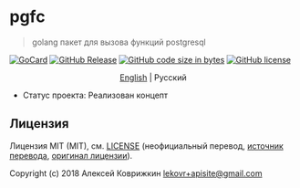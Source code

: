 # pgfc
> golang пакет для вызова функций postgresql

[![GoCard][gc1]][gc2]
 [![GitHub Release][gr1]][gr2]
 [![GitHub code size in bytes][sz]]()
 [![GitHub license][gl1]][gl2]

[gc1]: https://goreportcard.com/badge/apisite/pgfc
[gc2]: https://goreportcard.com/report/github.com/apisite/pgfc
[gr1]: https://img.shields.io/github/release/apisite/pgfc.svg
[gr2]: https://github.com/apisite/pgfc/releases
[sz]: https://img.shields.io/github/languages/code-size/apisite/pgfc.svg
[gl1]: https://img.shields.io/github/license/apisite/pgfc.svg
[gl2]: LICENSE

<p align="center">
  <a href="../../README.md">English</a> |
  <span>Русский</span>
</p>

* Статус проекта: Реализован концепт

## Лицензия

Лицензия MIT (MIT), см. [LICENSE](LICENSE) (неофициальный перевод,
 [источник перевода](https://ru.wikipedia.org/wiki/%D0%9B%D0%B8%D1%86%D0%B5%D0%BD%D0%B7%D0%B8%D1%8F_MIT), [оригинал лицензии](../../LICENSE)).

Copyright (c) 2018 Алексей Коврижкин <lekovr+apisite@gmail.com>
